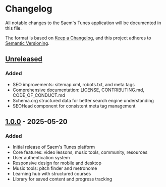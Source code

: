 
# Changelog

All notable changes to the Saem's Tunes application will be documented in this file.

The format is based on [Keep a Changelog](https://keepachangelog.com/en/1.0.0/),
and this project adheres to [Semantic Versioning](https://semver.org/spec/v2.0.0.html).

## [Unreleased]

### Added
- SEO improvements: sitemap.xml, robots.txt, and meta tags
- Comprehensive documentation: LICENSE, CONTRIBUTING.md, CODE_OF_CONDUCT.md
- Schema.org structured data for better search engine understanding
- SEOHead component for consistent meta tag management

## [1.0.0] - 2025-05-20

### Added
- Initial release of Saem's Tunes platform
- Core features: video lessons, music tools, community, resources
- User authentication system
- Responsive design for mobile and desktop
- Music tools: pitch finder and metronome
- Learning hub with structured courses
- Library for saved content and progress tracking

[Unreleased]: https://github.com/saem/tunes-app/compare/v1.0.0...HEAD
[1.0.0]: https://github.com/saem/tunes-app/releases/tag/v1.0.0

